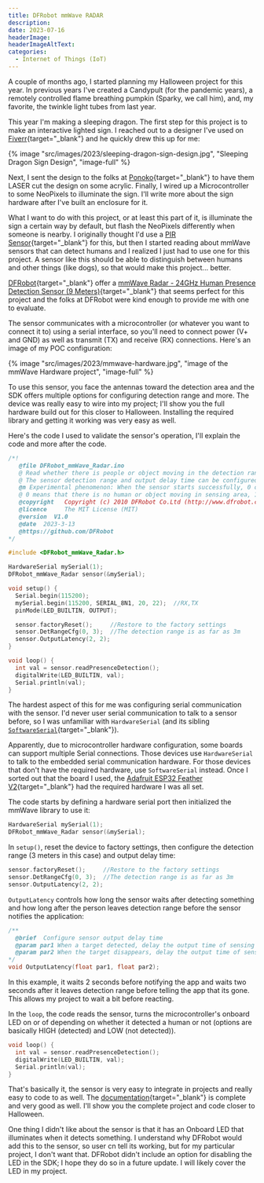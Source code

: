 ```yaml
---
title: DFRobot mmWave RADAR
description: 
date: 2023-07-16
headerImage: 
headerImageAltText: 
categories:
  - Internet of Things (IoT)
---
```


A couple of months ago, I started planning my Halloween project for this year. In previous years I've created a Candypult (for the pandemic years), a remotely controlled flame breathing pumpkin (Sparky, we call him), and, my favorite, the twinkle light tubes from last year.

This year I'm making a sleeping dragon. The first step for this project is to make an interactive lighted sign. I reached out to a designer I've used on [Fiverr](https://www.fiverr.com/andraeus){target="_blank"} and he quickly drew this up for me:

{% image "src/images/2023/sleeping-dragon-sign-design.jpg", "Sleeping Dragon Sign Design", "image-full" %}

Next, I sent the design to the folks at [Ponoko](https://www.ponoko.com/){target="_blank"} to have them LASER cut the design on some acrylic. Finally, I wired up a Microcontroller to some NeoPixels to illuminate the sign.  I'll write more about the sign hardware after I've built an enclosure for it. 

What I want to do with this project, or at least this part of it, is illuminate the sign a certain way by default, but flash the NeoPixels differently when someone is nearby. I originally thought I'd use a [PIR Sensor](https://learn.adafruit.com/pir-passive-infrared-proximity-motion-sensor/how-pirs-work){target="_blank"} for this, but then I started reading about mmWave sensors that can detect humans and I realized I just had to use one for this project. A sensor like this should be able to distinguish between humans and other things (like dogs), so that would make this project... better.

[DFRobot](https://www.dfrobot.com/){target="_blank"} offer a [mmWave Radar - 24GHz Human Presence Detection Sensor (9 Meters)](https://www.dfrobot.com/product-2282.html){target="_blank"} that seems perfect for this project and the folks at DFRobot were kind enough to provide me with one to evaluate.

The sensor communicates with a microcontroller (or whatever you want to connect it to) using a serial interface, so you'll need to connect power (V+ and GND) as well as transmit (TX) and receive (RX) connections. Here's an image of my POC configuration:

{% image "src/images/2023/mmwave-hardware.jpg", "image of the mmWave Hardware project", "image-full" %}

To use this sensor, you face the antennas toward the detection area and the SDK offers multiple options for configuring detection range and more. The device was really easy to wire into my project; I'll show you the full hardware build out for this closer to Halloween. Installing the required library and getting it working was very easy as well.

Here's the code I used to validate the sensor's operation, I'll explain the code and more after the code.

```c
/*!
   @file DFRobot_mmWave_Radar.ino
   @ Read whether there is people or object moving in the detection range of the sensor.
   @ The sensor detection range and output delay time can be configured. Also you can restore the sensor to factory default settings.
   @n Experimental phenomenon: When the sensor starts successfully, 0 or 1 will be printed on the serial monitor.
   @ 0 means that there is no human or object moving in sensing area, 1 means the oppposite.
   @copyright   Copyright (c) 2010 DFRobot Co.Ltd (http://www.dfrobot.com)
   @licence     The MIT License (MIT)
   @version  V1.0
   @date  2023-3-13
   @https://github.com/DFRobot
*/

#include <DFRobot_mmWave_Radar.h>

HardwareSerial mySerial(1);
DFRobot_mmWave_Radar sensor(&mySerial);

void setup() {
  Serial.begin(115200);
  mySerial.begin(115200, SERIAL_8N1, 20, 22);  //RX,TX
  pinMode(LED_BUILTIN, OUTPUT);

  sensor.factoryReset();     //Restore to the factory settings
  sensor.DetRangeCfg(0, 3);  //The detection range is as far as 3m
  sensor.OutputLatency(2, 2);
}

void loop() {
  int val = sensor.readPresenceDetection();
  digitalWrite(LED_BUILTIN, val);
  Serial.println(val);
}
```

The hardest aspect of this for me was configuring serial communication with the sensor. I'd never user serial communication to talk to a sensor before, so I was unfamiliar with `HardwareSerial` (and its sibling [`SoftwareSerial`](https://docs.arduino.cc/learn/built-in-libraries/software-serial){target="_blank"}).

Apparently, due to microcontroller hardware configuration, some boards can support multiple Serial connections. Those devices use `HardwareSerial` to talk to the embedded serial communication hardware. For those devices that don't have the required hardware, use `SoftwareSerial` instead.  Once I sorted out that the board I used, the [Adafruit ESP32 Feather V2](https://www.adafruit.com/product/5400){target="_blank"} had the required hardware I was all set.

The code starts by defining a hardware serial port then initialized the mmWave library to use it:

```c
HardwareSerial mySerial(1);
DFRobot_mmWave_Radar sensor(&mySerial);
```

In `setup()`, reset the device to factory settings, then configure the detection range (3 meters in this case) and output delay time:

```c
sensor.factoryReset();     //Restore to the factory settings
sensor.DetRangeCfg(0, 3);  //The detection range is as far as 3m
sensor.OutputLatency(2, 2);
```

`OutputLatency` controls how long the sensor waits after detecting something and how long after the person leaves detection range before the sensor notifies the application:

```c
/**
  @brief  Configure sensor output delay time 
  @param par1 When a target detected, delay the output time of sensing result, range：0~1638.375, unit: s 
  @param par2 When the target disappears, delay the output time of sensing result, range: 0~1638.375, unit: s
*/
void OutputLatency(float par1, float par2);
```

In this example, it waits 2 seconds before notifying the app and waits two seconds after it leaves detection range before telling the app that its gone.  This allows my project to wait a bit before reacting.

In the `loop`, the code reads the sensor, turns the microcontroller's onboard LED on or of depending on whether it detected a human or not (options are basically HIGH (detected) and LOW (not detected)). 

```c
void loop() {
  int val = sensor.readPresenceDetection();
  digitalWrite(LED_BUILTIN, val);
  Serial.println(val);
}
```

That's basically it, the sensor is very easy to integrate in projects and really easy to code to as well. The [documentation](https://wiki.dfrobot.com/mmWave_Radar_Human_Presence_Detection_SKU_SEN0395){target="_blank"} is complete and very good as well. I'll show you the complete project and code closer to Halloween.

One thing I didn't like about the sensor is that it has an Onboard LED that illuminates when it detects something. I understand why DFRobot would add this to the sensor, so user cn tell its working, but for my particular project, I don't want that. DFRobot didn't include an option for disabling the LED in the SDK; I hope they do so in a future update. I will likely cover the LED in my project.
